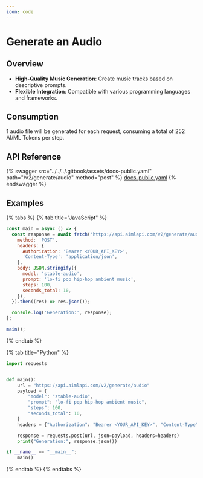 ```yaml
---
icon: code
---
```


# Generate an Audio

## Overview

* **High-Quality Music Generation**: Create music tracks based on descriptive prompts.
* **Flexible Integration**: Compatible with various programming languages and frameworks.

## Consumption

1 audio file will be generated for each request, consuming a total of 252 AI/ML Tokens per step.

## API Reference

{% swagger src="../../../.gitbook/assets/docs-public.yaml" path="/v2/generate/audio" method="post" %}
[docs-public.yaml](../../../.gitbook/assets/docs-public.yaml)
{% endswagger %}

## Examples

{% tabs %}
{% tab title="JavaScript" %}
```javascript
const main = async () => {
  const response = await fetch('https://api.aimlapi.com/v2/generate/audio', {
    method: 'POST',
    headers: {
      Authorization: 'Bearer <YOUR_API_KEY>',
      'Content-Type': 'application/json',
    },
    body: JSON.stringify({
      model: 'stable-audio',
      prompt: 'lo-fi pop hip-hop ambient music',
      steps: 100,
      seconds_total: 10,
    }),
  }).then((res) => res.json());

  console.log('Generation:', response);
};

main();

```
{% endtab %}

{% tab title="Python" %}
```python
import requests


def main():
    url = "https://api.aimlapi.com/v2/generate/audio"
    payload = {
        "model": "stable-audio",
        "prompt": "lo-fi pop hip-hop ambient music",
        "steps": 100,
        "seconds_total": 10,
    }
    headers = {"Authorization": "Bearer <YOUR_API_KEY>", "Content-Type": "application/json"}

    response = requests.post(url, json=payload, headers=headers)
    print("Generation:", response.json())

if __name__ == "__main__":
    main()

```
{% endtab %}
{% endtabs %}



